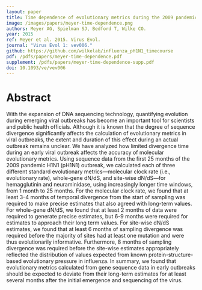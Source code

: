 ```yaml
---
layout: paper
title: Time dependence of evolutionary metrics during the 2009 pandemic influenza virus outbreak
image: /images/papers/meyer-time-dependence.png
authors: Meyer AG, Spielman SJ, Bedford T, Wilke CO.
year: 2015
ref: Meyer et al. 2015. Virus Evol.
journal: "Virus Evol 1: vev006."
github: https://github.com/wilkelab/influenza_pH1N1_timecourse
pdf: /pdfs/papers/meyer-time-dependence.pdf
supplement: /pdfs/papers/meyer-time-dependence-supp.pdf
doi: 10.1093/ve/vev006
---
```


# Abstract

With the expansion of DNA sequencing technology, quantifying evolution during emerging viral outbreaks has become an important tool for scientists and public health officials. Although it is known that the degree of sequence divergence significantly affects the calculation of evolutionary metrics in viral outbreaks, the extent and duration of this effect during an actual outbreak remains unclear. We have analyzed how limited divergence time during an early viral outbreak affects the accuracy of molecular evolutionary metrics. Using sequence data from the first 25 months of the 2009 pandemic H1N1 (pH1N1) outbreak, we calculated each of three different standard evolutionary metrics—molecular clock rate (i.e., evolutionary rate), whole-gene dN/dS, and site-wise dN/dS—for hemagglutinin and neuraminidase, using increasingly longer time windows, from 1 month to 25 months. For the molecular clock rate, we found that at least 3–4 months of temporal divergence from the start of sampling was required to make precise estimates that also agreed with long-term values. For whole-gene dN/dS, we found that at least 2 months of data were required to generate precise estimates, but 6-9 months were required for estimates to approach their long term values. For site-wise dN/dS estimates, we found that at least 6 months of sampling divergence was required before the majority of sites had at least one mutation and were thus evolutionarily informative. Furthermore, 8 months of sampling divergence was required before the site-wise estimates appropriately reflected the distribution of values expected from known protein-structure-based evolutionary pressure in influenza. In summary, we found that evolutionary metrics calculated from gene sequence data in early outbreaks should be expected to deviate from their long-term estimates for at least several months after the initial emergence and sequencing of the virus.
